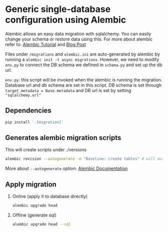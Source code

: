 # Generic single-database configuration using Alembic

Alembic allows an easy data migration with sqlalchemy. You can easily change your schema or restore data using this.
For more about alembic refer to: [Alembic Tutorial](https://alembic.sqlalchemy.org/en/latest/tutorial.html) and [Blog Post](https://medium.com/@kimberly.d.benton/alembic-migrations-1191d67f9538)

Files under `/migrations` and `alembic.ini` are auto-generated by alembic by running a `alembic init -t async migrations`. However, we need to modify `env.py` to connect the DB schema we defined in `schema.py` and set up the db url.

`env.py`: this script will be invoked when the alembic is running the migration. Database url and db schema are set in this script. DB schema is set through `target_metadata = Base.metadata` and DB url is set by setting `"sqlalchemy.url"`

## Dependencies

```Bash
pip install '.[migration]'
```

## Generates alembic migration scripts

This will create scripts under ./versions

```Bash
alembic revision --autogenerate -m "Baseline: create tables" # will autogenerate tables
```

More about `--autogenerate` option: [Alembic Documentation](https://alembic.sqlalchemy.org/en/latest/autogenerate.html)

## Apply migration

1. Online (apply it to database directly)

    ```Bash
    alembic upgrade head 
    ```

2. Offline (generate sql)

    ```Bash
    alembic upgrade head --sql
    ```
